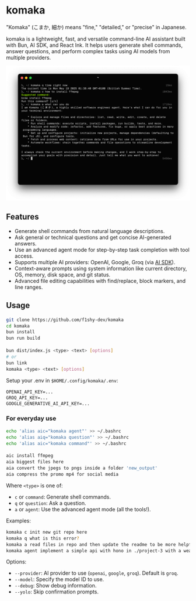 # komaka

"Komaka" (こまか, 細か) means "fine," "detailed," or "precise" in Japanese.

komaka is a lightweight, fast, and versatile command-line AI assistant built with Bun, AI SDK, and React Ink. It helps users generate shell commands, answer questions, and perform complex tasks using AI models from multiple providers.

![Image](./komaka-term.png)

## Features

- Generate shell commands from natural language descriptions.
- Ask general or technical questions and get concise AI-generated answers.
- Use an advanced agent mode for step-by-step task completion with tool access.
- Supports multiple AI providers: OpenAI, Google, Groq (via [AI SDK](https://ai-sdk.dev/)).
- Context-aware prompts using system information like current directory, OS, memory, disk space, and git status.
- Advanced file editing capabilities with find/replace, block markers, and line ranges.

## Usage
```bash
git clone https://github.com/f1shy-dev/komaka
cd komaka
bun install
bun run build

bun dist/index.js <type> <text> [options]
# or
bun link
komaka <type> <text> [options]
```

Setup your .env in `$HOME/.config/komaka/.env`:
```
OPENAI_API_KEY=...
GROQ_API_KEY=...
GOOGLE_GENERATIVE_AI_API_KEY=...
```

### For everyday use
```bash
echo 'alias aic="komaka agent"' >> ~/.bashrc
echo 'alias aiq="komaka question"' >> ~/.bashrc
echo 'alias aic="komaka command"' >> ~/.bashrc

aic install ffmpeg
aia biggest files here
aia convert the jpegs to pngs inside a folder 'new_output'
aia compress the promo mp4 for social media
```

Where `<type>` is one of:
- `c` or `command`: Generate shell commands.
- `q` or `question`: Ask a question.
- `a` or `agent`: Use the advanced agent mode (all the tools!).

Examples:

```bash
komaka c init new git repo here
komaka q what is this error?
komaka a read files in repo and then update the readme to be more helpful
komaka agent implement a simple api with hono in ./project-3 with a weather endpoint using open meteo and some health apis too - use bun
```

Options:
- `--provider`: AI provider to use (`openai`, `google`, `groq`). Default is `groq`.
- `--model`: Specify the model ID to use.
- `--debug`: Show debug information.
- `--yolo`: Skip confirmation prompts.
